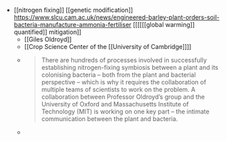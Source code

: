 - [[nitrogen fixing]] [[genetic modification]] https://www.slcu.cam.ac.uk/news/engineered-barley-plant-orders-soil-bacteria-manufacture-ammonia-fertiliser [[[[[[global warming]] quantified]] mitigation]]
    - [[Giles Oldroyd]]
    - [[Crop Science Center of the [[University of Cambridge]]]]
    - > There are hundreds of processes involved in successfully establishing nitrogen-fixing symbiosis between a plant and its colonising bacteria – both from the plant and bacterial perspective – which is why it requires the collaboration of multiple teams of scientists to work on the problem. A collaboration between Professor Oldroyd’s group and the University of Oxford and Massachusetts Institute of Technology (MIT) is working on one key part – the intimate communication between the plant and bacteria.
    - 

